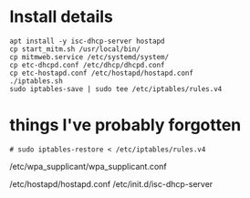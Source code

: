 # Install details

    apt install -y isc-dhcp-server hostapd
    cp start_mitm.sh /usr/local/bin/
    cp mitmweb.service /etc/systemd/system/
    cp etc-dhcpd.conf /etc/dhcp/dhcpd.conf
    cp etc-hostapd.conf /etc/hostapd/hostapd.conf
    ./iptables.sh
    sudo iptables-save | sudo tee /etc/iptables/rules.v4


# things I've probably forgotten

    # sudo iptables-restore < /etc/iptables/rules.v4
/etc/wpa_supplicant/wpa_supplicant.conf

/etc/hostapd/hostapd.conf /etc/init.d/isc-dhcp-server  
